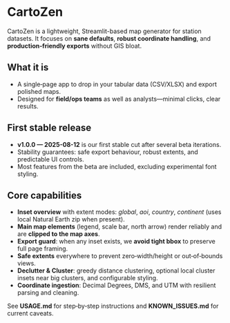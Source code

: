 # CartoZen

CartoZen is a lightweight, Streamlit-based map generator for station datasets. It focuses on **sane defaults**, **robust coordinate handling**, and **production‑friendly exports** without GIS bloat.

## What it is
- A single‑page app to drop in your tabular data (CSV/XLSX) and export polished maps.
- Designed for **field/ops teams** as well as analysts—minimal clicks, clear results.

## First stable release
- **v1.0.0 — 2025-08-12** is our first stable cut after several beta iterations.
- Stability guarantees: safe export behaviour, robust extents, and predictable UI controls.
- Most features from the beta are included, excluding experimental font styling.

## Core capabilities
- **Inset overview** with extent modes: *global*, *aoi*, *country*, *continent* (uses local Natural Earth zip when present).
- **Main map elements** (legend, scale bar, north arrow) render reliably and are **clipped to the map axes**.
- **Export guard**: when any inset exists, we **avoid tight bbox** to preserve full page framing.
- **Safe extents** everywhere to prevent zero‑width/height or out‑of‑bounds views.
- **Declutter & Cluster**: greedy distance clustering, optional local cluster insets near big clusters, and configurable styling.
- **Coordinate ingestion**: Decimal Degrees, DMS, and UTM with resilient parsing and cleaning.

See **USAGE.md** for step‑by‑step instructions and **KNOWN_ISSUES.md** for current caveats.
